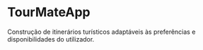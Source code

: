 # TourMateApp
Construção de itinerários turísticos adaptáveis às preferências e disponibilidades do utilizador.
